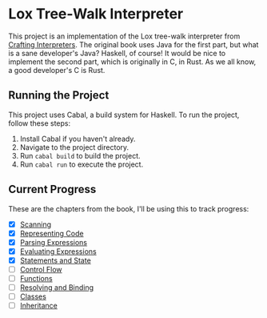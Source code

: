 # Lox Tree-Walk Interpreter

This project is an implementation of the Lox tree-walk interpreter from [Crafting Interpreters](https://craftinginterpreters.com/). The original book uses Java for the first part, but what is a sane developer's Java? Haskell, of course! It would be nice to implement the second part, which is originally in C, in Rust. As we all know, a good developer's C is Rust.

## Running the Project

This project uses Cabal, a build system for Haskell. To run the project, follow these steps:

1. Install Cabal if you haven't already.
2. Navigate to the project directory.
3. Run `cabal build` to build the project.
4. Run `cabal run` to execute the project.

## Current Progress
These are the chapters from the book, I'll be using this to track progress:

- [x] [Scanning](https://craftinginterpreters.com/scanning.html)
- [x] [Representing Code](https://craftinginterpreters.com/representing-code.html)
- [x] [Parsing Expressions](https://craftinginterpreters.com/parsing-expressions.html)
- [x] [Evaluating Expressions](https://craftinginterpreters.com/evaluating-expressions.html)
- [x] [Statements and State](https://craftinginterpreters.com/statements-and-state.html)
- [ ] [Control Flow](https://craftinginterpreters.com/control-flow.html)
- [ ] [Functions](https://craftinginterpreters.com/functions.html)
- [ ] [Resolving and Binding](https://craftinginterpreters.com/resolving-and-binding.html)
- [ ] [Classes](https://craftinginterpreters.com/classes.html)
- [ ] [Inheritance](https://craftinginterpreters.com/inheritance.html)
